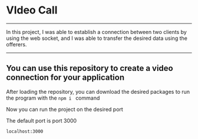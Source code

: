 # VIdeo Call


***
In this project, I was able to establish a connection between two clients by using the web socket, and I was able to transfer the desired data using the offerers.
***

## You can use this repository to create a video connection for your application


After loading the repository, you can download the desired packages to run the program with the ```npm i ``` command

Now you can run the project on the desired port

The default port is port 3000

```
localhost:3000
```
